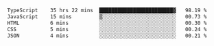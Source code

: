 <!--START_SECTION:waka-->

```txt
TypeScript    35 hrs 22 mins  ████████████████████████▓   98.19 %
JavaScript    15 mins         ▒░░░░░░░░░░░░░░░░░░░░░░░░   00.73 %
HTML          6 mins          ░░░░░░░░░░░░░░░░░░░░░░░░░   00.30 %
CSS           5 mins          ░░░░░░░░░░░░░░░░░░░░░░░░░   00.24 %
JSON          4 mins          ░░░░░░░░░░░░░░░░░░░░░░░░░   00.21 %
```

<!--END_SECTION:waka-->
